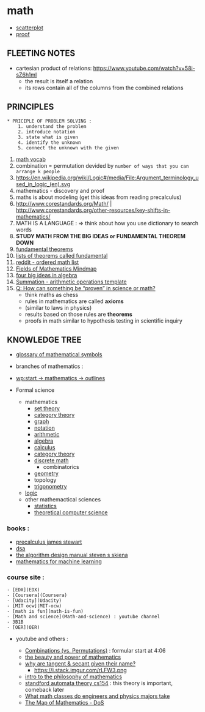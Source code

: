 # math

-   [scatterplot](scatterplot)
-   [proof](proof)

## FLEETING NOTES

-   cartesian product of relations: https://www.youtube.com/watch?v=58i-sZ6h1mI
    -   the result is itself a relation
    -   its rows contain all of the columns from the combined relations

## PRINCIPLES

```from precalculus - james stewart - prologue P3
* PRICIPLE OF PROBLEM SOLVING :
    1. understand the problem
    2. introduce notation
    3. state what is given
    4. identify the unknown
    5. connect the unknown with the given
```

1.  [math vocab](math-vocab)
2.  combination = permutation devided by `number of ways that you can arrange k people`
3.  https://en.wikipedia.org/wiki/Logic#/media/File:Argument_terminology_used_in_logic_(en).svg
4.  mathematics - discovery and proof
5.  maths is about modeling (get this ideas from reading precalculus)
6.  http://www.corestandards.org/Math/ | http://www.corestandards.org/other-resources/key-shifts-in-mathematics/
7.  MATH IS A LANGUAGE : => think about how you use dictionary to search words
8.  **STUDY MATH FROM THE BIG IDEAS or FUNDAMENTAL THEOREM DOWN**
9.  [fundamental theorems](https://blogs.sas.com/content/iml/2014/02/12/fundamental-theorems-of-mathematics-and-statistics.html)
10. [lists of theorems called fundamental](https://en.wikipedia.org/wiki/List_of_theorems_called_fundamental)
11. [reddit - ordered math list](https://www.reddit.com/r/learnmath/comments/5nk3ze/could_somebody_please_give_me_an_ordered_list_of/dcc8d1m/)
12. [Fields of Mathematics Mindmap](http://www.gogeometry.com/education/mathematics_fields_mind_map.html)
13. [four big ideas in algebra](four-big-ideas-in-algebra)
14. [Summation - arithmetic operations template](https://en.wikipedia.org/wiki/Summation)
15. [Q: How can something be “proven” in science or math?](https://www.askamathematician.com/2017/08/q-how-can-something-be-proven-in-science-or-math/)
    -   think maths as chess
    -   rules in mathematics are called **axioms**
    -   (similar to laws in physics)
    -   results based on those rules are **theorems**
    -   proofs in math similar to hypothesis testing in scientific inquiry

## KNOWLEDGE TREE

-   [glossary of mathematical symbols](https://en.wikipedia.org/wiki/Glossary_of_mathematical_symbols)

-   branches of mathematics :
-   [wp:start -> mathematics -> outlines](https://en.wikipedia.org/wiki/Wikipedia:Contents/Mathematics_and_logic)
-   Formal science
    -   mathematics
        -   [set theory](set)
        -   [category theory](category)
        -   [graph](graph)
        -   [notation](notation)
        -   [arithmetic](arithmetic)
        -   [algebra](algebra)
        -   [calculus](calculus)
        -   [category theory](category)
        -   [discrete math](discrete-math)
            -   combinatorics
        -   [geometry](geometry)
        -   topology
        -   [trigonometry](trigonometry)
    -   [logic](logic)
    -   other mathemactical sciences
        -   [statistics](statistics)
        -   [theoretical computer science](theoretical-computer-science)

### books :

-   [precalculus james stewart](precalculus-james-stewart)
-   [dsa](dsa)
-   [the algorithm design manual steven s skiena](the-algorithm-design-manual-steven-s-skiena)
-   [mathematics for machine learning](mathematics-for-machine-learning)

### course site :

    - [EDX](EDX)
    - [Coursera](Coursera)
    - [Udacity](Udacity)
    - [MIT ocw](MIT-ocw)
    - [math is fun](math-is-fun)
    - [Math and science](Math-and-science) : youtube channel
    - 3B1B
    - [OER](OER)

-   youtube and others :

    -   [Combinations (vs. Permutations)](https://youtu.be/s2W6Bce_T30?t=246) : formular start at 4:06
    -   [the beauty and power of mathematics](https://www.youtube.com/watch?v=VIbjHIGMjQM)
    -   [why are tangent & secant given their name?](https://www.youtube.com/watch?v=bXwvt1eKyAM)
        -   https://i.stack.imgur.com/rLFW3.png
    -   [intro to the philosophy of mathematics](intro-to-the-philosophy-of-mathematics)
    -   [standford automata theory cs154](standford-automata-theory-cs154) : this theory is important, comeback later
    -   [What math classes do engineers and physics majors take](What-math-classes-do-engineers-and-physics-majors-take)
    -   [The Map of Mathematics - DoS](https://www.youtube.com/watch?v=OmJ-4B-mS-Y)
